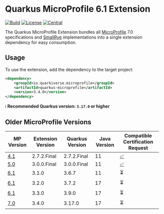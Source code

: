 # Quarkus MicroProfile 6.1 Extension

[![Build](https://github.com/quarkiverse/quarkus-microprofile/workflows/Build/badge.svg?branch=main)](https://github.com/quarkiverse/quarkus-microprofile/actions?query=workflow%3ABuild+branch%3Amain)
[![License](https://img.shields.io/github/license/quarkiverse/quarkiverse-jberet.svg)](http://www.apache.org/licenses/LICENSE-2.0)
[![Central](https://img.shields.io/maven-central/v/io.quarkiverse.microprofile/quarkus-microprofile-parent?color=green)](https://search.maven.org/search?q=a:quarkus-microprofile-parent)

The Quarkus MicroProfile Extension bundles all [MicroProfile](https://microprofile.io) 7.0 specifications and 
[SmallRye](https://smallrye.io) implementations into a single extension dependency for easy consumption.

## Usage

To use the extension, add the dependency to the target project:

```xml
<dependency>
    <groupId>io.quarkiverse.microprofile</groupId>
    <artifactId>quarkus-microprofile</artifactId>
    <version>3.4.0</version>
</dependency>
```

:information_source: **Recommended Quarkus version: `3.17.0` or higher**

## Older MicroProfile Versions

| MP Version                                     | Extension Version | Quarkus Version | Java Version | Compatible Certification Request                                         |
|------------------------------------------------|-------------------|-----------------|--------------|--------------------------------------------------------------------------|
| [4.1](https://microprofile.io/compatible/4-1/) | 2.7.2.Final       | 2.7.2.Final     | 11           | [:white_check_mark:](https://github.com/eclipse/microprofile/issues/247) |
| [5.0](https://microprofile.io/compatible/5-0/) | 3.0.0.Final       | 3.0.0.Final     | 11           | [:white_check_mark:](https://github.com/eclipse/microprofile/issues/315) |
| [6.1](https://microprofile.io/compatible/6-1/) | 3.1.0             | 3.6.7           | 11           | :hourglass_flowing_sand:                                                 |
| [6.1](https://microprofile.io/compatible/6-1/) | 3.2.0             | 3.7.2           | 17           | :hourglass_flowing_sand:                                                 |
| [6.1](https://microprofile.io/compatible/6-1/) | 3.3.0             | 3.9.0           | 17           | :hourglass_flowing_sand:                                                 |
| [7.0](https://microprofile.io/compatible/7-0/) | 3.4.0             | 3.17.0          | 17           | :hourglass_flowing_sand:                                                 |
